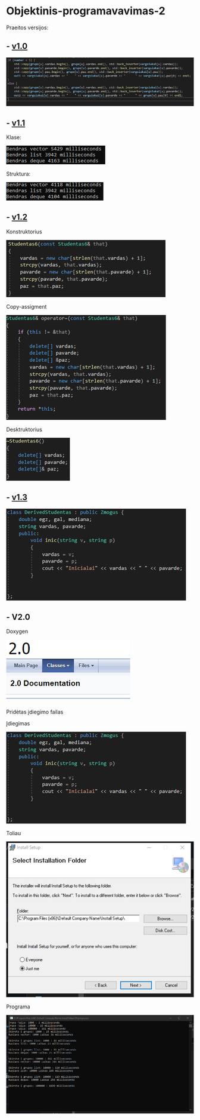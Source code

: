 # Objektinis-programavavimas-2
Praeitos versijos:
## - [v1.0](https://github.com/giedrius200/Objektinis-programavimas-klases/tree/v1.0)

![image](/assets/your-image18.jpg)

## - [v1.1](https://github.com/giedrius200/Objektinis-programavimas-klases/tree/v1.1)
Klase:

![image](/assets/image1.png)

Struktura:

![image](/assets/image3.png)


## - [v1.2](https://github.com/giedrius200/Objektinis-programavimas-klases/tree/v1.2)
Konstruktorius

![image](/assets/image.png)

Copy-assigment

![image](/assets/image4.png)

Desktruktorius

![image](/assets/image2.png)

## - [v1.3](https://github.com/giedrius200/Objektinis-programavimas-klases/tree/v1.3)

![image](/assets/image16.png)

## - V2.0

Doxygen

![image](/assets/your-image16.jpg)

Pridėtas įdiegimo failas

Įdiegimas

![image](/assets/your-image6.jpg)

Toliau

![image](/assets/your-image8.jpg)

Programa

![image](/assets/your-image10.jpg)
